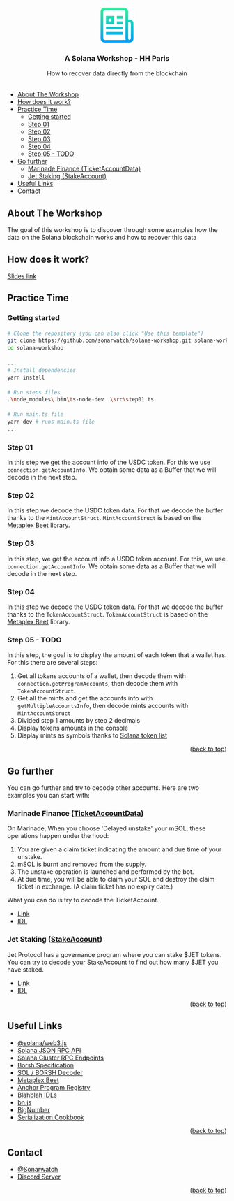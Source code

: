 <div id="top"></div>

<br />
<div align="center">
  <a href="https://github.com/sonarwatch/solana-workshop">
    <img src="images/logo.png" alt="Logo" width="80" height="80">
  </a>

<h3 align="center">A Solana Workshop - HH Paris</h3>

  <p align="center">
    How to recover data directly from the blockchain
    <br />
    <br />
  </p>
</div>


- [About The Workshop](#about-the-workshop)
- [How does it work?](#how-does-it-work)
- [Practice Time](#practice-time)
  - [Getting started](#getting-started)
  - [Step 01](#step-01)
  - [Step 02](#step-02)
  - [Step 03](#step-03)
  - [Step 04](#step-04)
  - [Step 05 - TODO](#step-05---todo)
- [Go further](#go-further)
  - [Marinade Finance (TicketAccountData)](#marinade-finance-ticketaccountdata)
  - [Jet Staking (StakeAccount)](#jet-staking-stakeaccount)
- [Useful Links](#useful-links)
- [Contact](#contact)



## About The Workshop

The goal of this workshop is to discover through some examples how the data on the Solana blockchain works and how to recover this data

## How does it work?

[Slides link](https://slides.com/olivbau/deck/fullscreen)

## Practice Time

### Getting started

```bash
# Clone the repository (you can also click "Use this template")
git clone https://github.com/sonarwatch/solana-workshop.git solana-workshop
cd solana-workshop

...
# Install dependencies
yarn install

# Run steps files
.\node_modules\.bin\ts-node-dev .\src\step01.ts

# Run main.ts file
yarn dev # runs main.ts file
...
```

### Step 01
In this step we get the account info of the USDC token. For this we use `connection.getAccountInfo`. We obtain some data as a Buffer that we will decode in the next step.

### Step 02
In this step we decode the USDC token data. For that we decode the buffer thanks to the `MintAccountStruct`. `MintAccountStruct` is based on the [Metaplex Beet](https://github.com/metaplex-foundation/beet) library.

### Step 03
In this step, we get the account info a USDC token account. For this, we use `connection.getAccountInfo`. We obtain some data as a Buffer that we will decode in the next step.

### Step 04
In this step we decode the USDC token data. For that we decode the buffer thanks to the `TokenAccountStruct`. `TokenAccountStruct` is based on the [Metaplex Beet](https://github.com/metaplex-foundation/beet) library.

### Step 05 - TODO
In this step, the goal is to display the amount of each token that a wallet has.
For this there are several steps:
1. Get all tokens accounts of a wallet, then decode them with `connection.getProgramAccounts`, then decode them with `TokenAccountStruct`.
2. Get all the mints and get the accounts info with `getMultipleAccountsInfo`, then decode mints accounts with `MintAccountStruct`
3. Divided step 1 amounts by step 2 decimals
4. Display tokens amounts in the console
5. Display mints as symbols thanks to [Solana token list](https://cdn.jsdelivr.net/gh/solana-labs/token-list@main/src/tokens/solana.tokenlist.json)

<p align="right">(<a href="#top">back to top</a>)</p>


## Go further

You can go further and try to decode other accounts. Here are two examples you can start with:

### Marinade Finance ([TicketAccountData](https://www.apr.dev/program/MarBmsSgKXdrN1egZf5sqe1TMai9K1rChYNDJgjq7aD?tab=IDL&idl=Accounts))

On Marinade, When you choose 'Delayed unstake' your mSOL, these operations happen under the hood:
1. You are given a claim ticket indicating the amount and due time of your unstake.
2. mSOL is burnt and removed from the supply.
3. The unstake operation is launched and performed by the bot.
4. At due time, you will be able to claim your SOL and destroy the claim ticket in exchange. (A claim ticket has no expiry date.)

What you can do is try to decode the TicketAccount.

* [Link](https://marinade.finance/app/staking/)
* [IDL](https://www.apr.dev/program/MarBmsSgKXdrN1egZf5sqe1TMai9K1rChYNDJgjq7aD?tab=IDL&idl=Accounts)

### Jet Staking ([StakeAccount](https://www.apr.dev/program/JPLockxtkngHkaQT5AuRYow3HyUv5qWzmhwsCPd653n?tab=IDL&idl=Accounts))

Jet Protocol has a governance program where you can stake $JET tokens.
You can try to decode your StakeAccount to find out how many $JET you have staked.

* [Link](https://govern.jetassociation.org/#/)
* [IDL](https://www.apr.dev/program/JPLockxtkngHkaQT5AuRYow3HyUv5qWzmhwsCPd653n?tab=IDL&idl=Accounts)

<p align="right">(<a href="#top">back to top</a>)</p>


## Useful Links

* [@solana/web3.js](https://solana-labs.github.io/solana-web3.js/)
* [Solana JSON RPC API](https://docs.solana.com/developing/clients/jsonrpc-api)
* [Solana Cluster RPC Endpoints](https://docs.solana.com/cluster/rpc-endpoints)
* [Borsh Specification](https://borsh.io/)
* [SOL / BORSH Decoder](https://borsh.m2.xyz/)
* [Metaplex Beet](https://github.com/metaplex-foundation/beet)
* [Anchor Program Registry](https://www.apr.dev/)
* [Blahblah IDLs](https://github.com/pqv199x/blahblah/tree/master/idls)
* [bn.js](https://github.com/indutny/bn.js)
* [BigNumber](https://github.com/MikeMcl/bignumber.js)
* [Serialization Cookbook](https://solanacookbook.com/guides/serialization.html#how-to-deserialize-account-data-on-the-client)

<p align="right">(<a href="#top">back to top</a>)</p>


## Contact

* [@Sonarwatch](https://twitter.com/Sonarwatch)
* [Discord Server](http://discord.gg/gG4DvM2JGw)

<p align="right">(<a href="#top">back to top</a>)</p>
